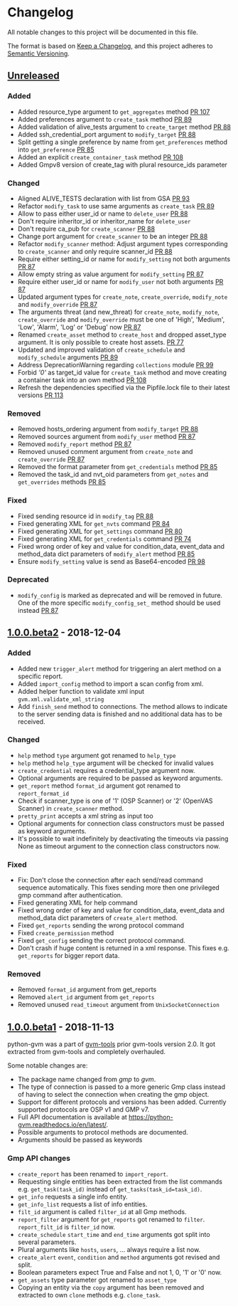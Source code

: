 # Changelog
All notable changes to this project will be documented in this file.

The format is based on [Keep a Changelog](https://keepachangelog.com/en/1.0.0/),
and this project adheres to [Semantic Versioning](https://semver.org/spec/v2.0.0.html).

## [Unreleased]

### Added
* Added resource_type argument to `get_aggregates` method [PR 107](https://github.com/greenbone/python-gvm/pull/107)
* Added preferences argument to `create_task` method [PR 89](https://github.com/greenbone/python-gvm/pull/89)
* Added validation of alive_tests argument to `create_target` method [PR 88](https://github.com/greenbone/python-gvm/pull/88)
* Added ssh_credential_port argument to `modify_target` [PR 88](https://github.com/greenbone/python-gvm/pull/88)
* Split getting a single preference by name from `get_preferences` method into
  `get_preference` [PR 85](https://github.com/greenbone/python-gvm/pull/85)
* Added an explicit `create_container_task` method [PR 108](https://github.com/greenbone/python-gvm/pull/108)
* Added Gmpv8 version of create_tag with plural resource_ids parameter

### Changed
* Aligned ALIVE_TESTS declaration with list from GSA [PR 93](https://github.com/greenbone/python-gvm/pull/93)
* Refactor `modify_task` to use same arguments as `create_task` [PR 89](https://github.com/greenbone/python-gvm/pull/89)
* Allow to pass either user_id or name to `delete_user` [PR 88](https://github.com/greenbone/python-gvm/pull/88)
* Don't require inheritor_id or inheritor_name for `delete_user`
* Don't require ca_pub for `create_scanner` [PR 88](https://github.com/greenbone/python-gvm/pull/88)
* Change port argument for `create_scanner` to be an integer [PR 88](https://github.com/greenbone/python-gvm/pull/88)
* Refactor `modify_scanner` method: Adjust argument types corresponding to
 `create_scanner` and only require scanner_id [PR 88](https://github.com/greenbone/python-gvm/pull/88)
* Require either setting_id or name for `modify_setting` not both arguments [PR 87](https://github.com/greenbone/python-gvm/pull/87)
* Allow empty string as value argument for `modify_setting` [PR 87](https://github.com/greenbone/python-gvm/pull/87)
* Require either user_id or name for `modify_user` not both arguments [PR 87](https://github.com/greenbone/python-gvm/pull/87)
* Updated argument types for `create_note`, `create_override`, `modify_note`
  and `modify_override` [PR 87](https://github.com/greenbone/python-gvm/pull/87)
* The arguments threat (and new_threat) for `create_note`, `modify_note`,
  `create_override` and `modify_override` must be one of 'High', 'Medium',
  'Low', 'Alarm', 'Log' or 'Debug' now [PR 87](https://github.com/greenbone/python-gvm/pull/87)
* Renamed `create_asset` method to `create_host` and dropped asset_type
  argument. It is only possible to create host assets. [PR 77](https://github.com/greenbone/python-gvm/pull/77)
* Updated and improved validation of `create_schedule` and
  `modify_schedule` arguments [PR 89](https://github.com/greenbone/python-gvm/pull/89)
* Address DeprecationWarning regarding `collections` module [PR 99](https://github.com/greenbone/python-gvm/pull/99)
* Forbid *'0'* as target_id value for  `create_task` method and move creating a
  container task into an own method [PR 108](https://github.com/greenbone/python-gvm/pull/108)
* Refresh the dependencies specified via the Pipfile.lock file to their latest
  versions [PR 113](https://github.com/greenbone/python-gvm/pull/113)

### Removed
* Removed hosts_ordering argument from `modify_target` [PR 88](https://github.com/greenbone/python-gvm/pull/88)
* Removed sources argument from `modify_user` method [PR 87](https://github.com/greenbone/python-gvm/pull/87)
* Removed `modify_report` method [PR 87](https://github.com/greenbone/python-gvm/pull/87)
* Removed unused comment argument from `create_note` and `create_override` [PR 87](https://github.com/greenbone/python-gvm/pull/87)
* Removed the format parameter from `get_credentials` method [PR 85](https://github.com/greenbone/python-gvm/pull/85)
* Removed the task_id and nvt_oid parameters from `get_notes` and
  `get_overrides` methods [PR 85](https://github.com/greenbone/python-gvm/pull/85)

### Fixed
* Fixed sending resource id in `modify_tag` [PR 88](https://github.com/greenbone/python-gvm/pull/88)
* Fixed generating XML for `get_nvts` command [PR 84](https://github.com/greenbone/python-gvm/pull/84)
* Fixed generating XML for `get_settings` command [PR 80](https://github.com/greenbone/python-gvm/pull/80)
* Fixed generating XML for `get_credentials` command [PR 74](https://github.com/greenbone/python-gvm/pull/74)
* Fixed wrong order of key and value for condition_data, event_data and
  method_data dict parameters of `modify_alert` method [PR 85](https://github.com/greenbone/python-gvm/pull/85)
* Ensure `modify_setting` value is send as Base64-encoded [PR 98](https://github.com/greenbone/python-gvm/pull/98)

### Deprecated
* `modify_config` is marked as deprecated and will be removed in future. One of
  the more specific `modify_config_set_` method should be used instead [PR 87](https://github.com/greenbone/python-gvm/pull/87)

## [1.0.0.beta2] - 2018-12-04

### Added
* Added new `trigger_alert` method for triggering an alert method on a
  specific report.
* Added `import_config` method to import a scan config from xml.
* Added helper function to validate xml input `gvm.xml.validate_xml_string`
* Add `finish_send` method to connections. The method allows to indicate to
  the server sending data is finished and no additional data has to be received.

### Changed
* `help` method `type` argument got renamed to `help_type`
* `help` method `help_type` argument will be checked for invalid values
* `create_credential` requires a credential_type argument now.
* Optional arguments are required to be passed as keyword arguments.
* `get_report` method `format_id` argument got renamed to
  `report_format_id`
* Check if scanner_type is one of '1' (OSP Scanner) or '2' (OpenVAS Scanner) in
  `create_scanner` method.
* `pretty_print` accepts a xml string as input too
* Optional arguments for connection class constructors must be passed as
  keyword arguments.
* It's possible to wait indefinitely by deactivating the timeouts via passing
  None as timeout argument to the connection class constructors now.

### Fixed
* Fix: Don't close the connection after each send/read command sequence
  automatically. This fixes sending more then one privileged gmp command after
  authentication.
* Fixed generating XML for help command
* Fixed wrong order of key and value for condition_data, event_data and
  method_data dict parameters of `create_alert` method.
* Fixed `get_reports` sending the wrong protocol command
* Fixed `create_permission` method
* Fixed `get_config` sending the correct protocol command.
* Don't crash if huge content is returned in a xml response. This fixes e.g.
  `get_reports` for bigger report data.

### Removed
* Removed `format_id` argument from get_reports
* Removed `alert_id` argument from `get_reports`
* Removed unused `read_timeout` argument from `UnixSocketConnection`

## [1.0.0.beta1] - 2018-11-13

python-gvm was a part of [gvm-tools](https://github.com/greenbone/gvm-tools)
prior gvm-tools version 2.0. It got extracted from gvm-tools and completely
overhauled.

Some notable changes are:

* The package name changed from *gmp* to *gvm*.
* The type of connection is passed to a more generic Gmp class instead of
  having to select the connection when creating the gmp object.
* Support for different protocols and versions has been added. Currently
  supported protocols are OSP v1 and GMP v7.
* Full API documentation is available at https://python-gvm.readthedocs.io/en/latest/.
* Possible arguments to protocol methods are documented.
* Arguments should be passed as keywords

### Gmp API changes

* `create_report` has been renamed to `import_report`.
* Requesting single entities has been extracted from the list commands e.g.
  `get_task(task_id)` instead of `get_tasks(task_id=task_id)`.
* `get_info` requests a single info entity.
* `get_info_list` requests a list of info entities.
* `filt_id` argument is called `filter_id` at all Gmp methods.
* `report_filter` argument for `get_reports` got renamed to `filter`.
  `report_filt_id` is `filter_id` now.
* `create_schedule` `start_time` and `end_time` arguments got split into
  several parameters.
* Plural arguments like `hosts`, `users`, ... always require a list now.
* `create_alert` `event`, `condition` and `method` arguments got
  revised and split.
* Boolean parameters expect True and False and not 1, 0, '1' or '0' now.
* `get_assets` type parameter got renamed to `asset_type`
* Copying an entity via the `copy` argument has been removed and extracted to
  own `clone` methods e.g. `clone_task`.

[Unreleased]: https://github.com/greenbone/python-gvm/compare/v1.0.0.beta2...HEAD
[1.0.0.beta2]: https://github.com/greenbone/python-gvm/compare/v1.0.0.beta1...v1.0.0.beta2
[1.0.0.beta1]: https://github.com/greenbone/python-gvm/releases/tag/v1.0.0.beta1
